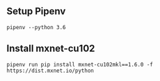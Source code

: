 

## Setup Pipenv

```
pipenv --python 3.6
```


## Install mxnet-cu102

```
pipenv run pip install mxnet-cu102mkl==1.6.0 -f https://dist.mxnet.io/python
```
